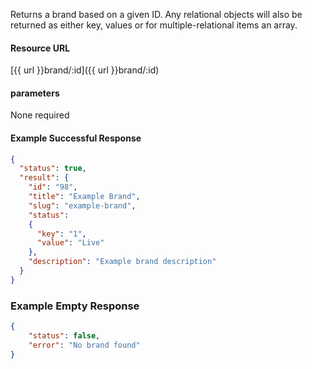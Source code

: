 <!--
@title Get brand by ID
@author Moltin Ltd
@description Returns a brand of the given ID

@sidebar 1
@family Brand
@rate No
@auth Yes
@format JSON
@http GET
@version beta
-->

Returns a brand based on a given ID. Any relational objects will also be returned as either key, values or for multiple-relational items an array.


#### Resource URL
[{{ url }}brand/:id]({{ url }}brand/:id)


#### parameters
None required

<!--code-->
#### Example Successful Response
``` json
{
  "status": true,
  "result": {
    "id": "98",
    "title": "Example Brand",
    "slug": "example-brand",
    "status":
    {
      "key": "1",
      "value": "Live"
    },
    "description": "Example brand description"
  }
}
```


### Example Empty Response
``` json
{
    "status": false,
    "error": "No brand found"
}
```
<!--/code-->
